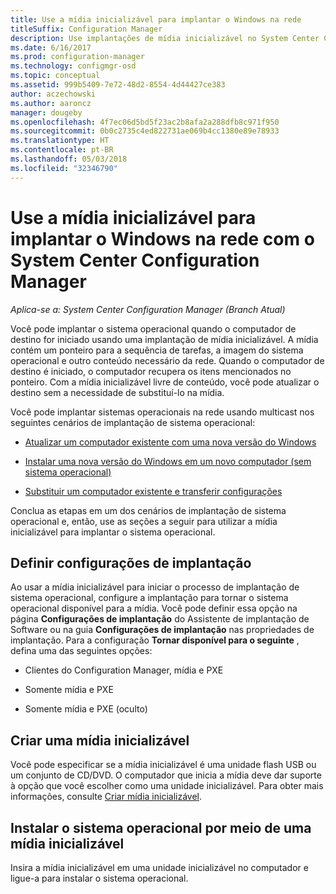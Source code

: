 ```yaml
---
title: Use a mídia inicializável para implantar o Windows na rede
titleSuffix: Configuration Manager
description: Use implantações de mídia inicializável no System Center Configuration Manager para implantar o sistema operacional quando o computador de destino iniciar.
ms.date: 6/16/2017
ms.prod: configuration-manager
ms.technology: configmgr-osd
ms.topic: conceptual
ms.assetid: 999b5409-7e72-48d2-8554-4d44427ce383
author: aczechowski
ms.author: aaroncz
manager: dougeby
ms.openlocfilehash: 4f7ec06d5bd5f23ac2b8afa2a288dfb8c971f950
ms.sourcegitcommit: 0b0c2735c4ed822731ae069b4cc1380e89e78933
ms.translationtype: HT
ms.contentlocale: pt-BR
ms.lasthandoff: 05/03/2018
ms.locfileid: "32346790"
---
```

# <a name="use-bootable-media-to-deploy-windows-over-the-network-with-system-center-configuration-manager"></a>Use a mídia inicializável para implantar o Windows na rede com o System Center Configuration Manager

*Aplica-se a: System Center Configuration Manager (Branch Atual)*

Você pode implantar o sistema operacional quando o computador de destino for iniciado usando uma implantação de mídia inicializável. A mídia contém um ponteiro para a sequência de tarefas, a imagem do sistema operacional e outro conteúdo necessário da rede. Quando o computador de destino é iniciado, o computador recupera os itens mencionados no ponteiro. Com a mídia inicializável livre de conteúdo, você pode atualizar o destino sem a necessidade de substituí-lo na mídia.

Você pode implantar sistemas operacionais na rede usando multicast nos seguintes cenários de implantação de sistema operacional:

-   [Atualizar um computador existente com uma nova versão do Windows](refresh-an-existing-computer-with-a-new-version-of-windows.md)

-   [Instalar uma nova versão do Windows em um novo computador (sem sistema operacional)](install-new-windows-version-new-computer-bare-metal.md)  

-   [Substituir um computador existente e transferir configurações](replace-an-existing-computer-and-transfer-settings.md)  

Conclua as etapas em um dos cenários de implantação de sistema operacional e, então, use as seções a seguir para utilizar a mídia inicializável para implantar o sistema operacional.  

## <a name="configure-deployment-settings"></a>Definir configurações de implantação  
Ao usar a mídia inicializável para iniciar o processo de implantação de sistema operacional, configure a implantação para tornar o sistema operacional disponível para a mídia. Você pode definir essa opção na página **Configurações de implantação** do Assistente de implantação de Software ou na guia **Configurações de implantação** nas propriedades de implantação. Para a configuração **Tornar disponível para o seguinte** , defina uma das seguintes opções:

-   Clientes do Configuration Manager, mídia e PXE

-   Somente mídia e PXE

-   Somente mídia e PXE (oculto)

## <a name="create-the-bootable-media"></a>Criar uma mídia inicializável
Você pode especificar se a mídia inicializável é uma unidade flash USB ou um conjunto de CD/DVD. O computador que inicia a mídia deve dar suporte à opção que você escolher como uma unidade inicializável. Para obter mais informações, consulte [Criar mídia inicializável](create-bootable-media.md).  

##  <a name="BKMK_Deploy"></a> Instalar o sistema operacional por meio de uma mídia inicializável  
Insira a mídia inicializável em uma unidade inicializável no computador e ligue-a para instalar o sistema operacional.
